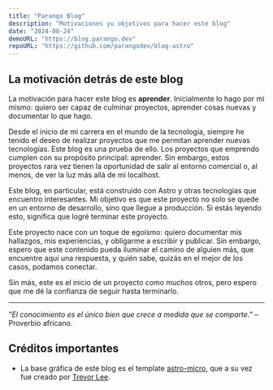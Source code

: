 ```yaml
---
title: "Parango Blog"
description: "Motivaciones yu objetivos para hacer este blog"
date: "2024-08-24"
demoURL: "https://blog.parango.dev"
repoURL: "https://github.com/parangodev/blog-astro"
---
```


## La motivación detrás de este blog

La motivación para hacer este blog es **aprender**. Inicialmente lo hago por mí mismo: quiero ser capaz de culminar proyectos, aprender cosas nuevas y documentar lo que hago.

Desde el inicio de mi carrera en el mundo de la tecnología, siempre he tenido el deseo de realizar proyectos que me permitan aprender nuevas tecnologías. Este blog es una prueba de ello. Los proyectos que emprendo cumplen con su propósito principal: aprender. Sin embargo, estos proyectos rara vez tienen la oportunidad de salir al entorno comercial o, al menos, de ver la luz más allá de mi localhost.

Este blog, en particular, está construido con Astro y otras tecnologías que encuentro interesantes. Mi objetivo es que este proyecto no solo se quede en un entorno de desarrollo, sino que llegue a producción. Si estás leyendo esto, significa que logré terminar este proyecto.

Este proyecto nace con un toque de egoísmo: quiero documentar mis hallazgos, mis experiencias, y obligarme a escribir y publicar. Sin embargo, espero que este contenido pueda iluminar el camino de alguien más, que encuentre aquí una respuesta, y quién sabe, quizás en el mejor de los casos, podamos conectar.

Sin más, este es el inicio de un proyecto como muchos otros, pero espero que me dé la confianza de seguir hasta terminarlo.

---

_"El conocimiento es el único bien que crece a medida que se comparte."_ – Proverbio africano.

## Créditos importantes

- La base gráfica de este blog es el template [astro-micro](https://github.com/trevortylerlee/astro-micro), que a su vez fue creado por [Trevor Lee](https://github.com/trevortylerlee).
